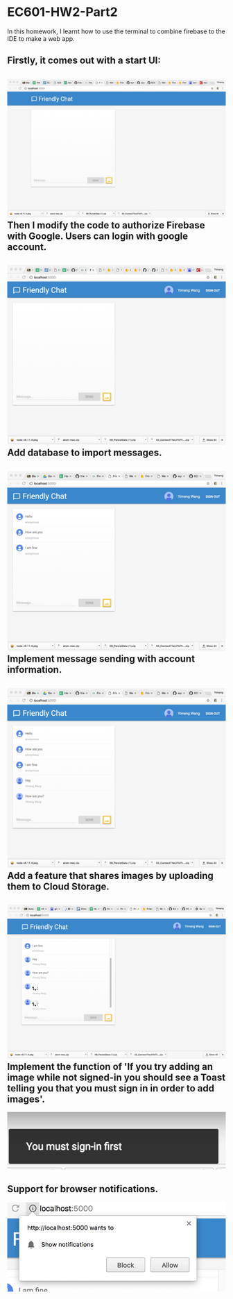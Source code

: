 EC601-HW2-Part2
===
In this homework, I learnt how to use the terminal to combine firebase to the IDE to make a web app.

Firstly, it comes out with a start UI:
---
![image](https://github.com/wym613/EC601-HW2-Part2/blob/master/blank.jpeg)
Then I modify the code to authorize Firebase with Google. Users can login with google account.
---
![image](https://github.com/wym613/EC601-HW2-Part2/blob/master/signin.jpeg)
Add database to import messages.
---
![image](https://github.com/wym613/EC601-HW2-Part2/blob/master/dialog.jpeg)
Implement message sending with account information.
---
![image](https://github.com/wym613/EC601-HW2-Part2/blob/master/chat.jpeg)
Add a feature that shares images by uploading them to Cloud Storage.
---
![image](https://github.com/wym613/EC601-HW2-Part2/blob/master/images.jpeg)
Implement the function of 'If you try adding an image while not signed-in you should see a Toast telling you that you must sign in in order to add images'.
---
![image](https://github.com/wym613/EC601-HW2-Part2/blob/master/imagewithoutsign.jpeg)

Support for browser notifications.
---
![image](https://github.com/wym613/EC601-HW2-Part2/blob/master/notifications.jpeg)
